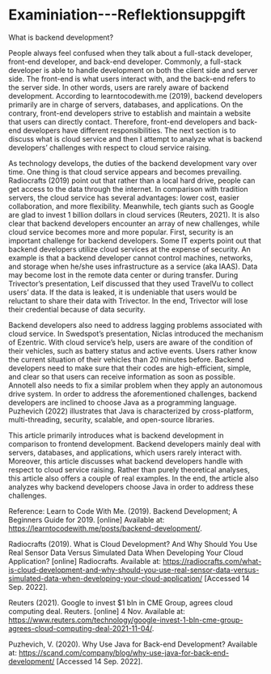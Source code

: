# Examiniation---Reflektionsuppgift

What is backend development?

People always feel confused when they talk about a full-stack developer, front-end developer, and back-end developer. Commonly, a full-stack developer is able to handle development on both the client side and server side. The front-end is what users interact with, and the back-end refers to the server side. In other words, users are rarely aware of backend development. According to learntocodewith.me (2019), backend developers primarily are in charge of servers, databases, and applications. On the contrary, front-end developers strive to establish and maintain a website that users can directly contact. Therefore, front-end developers and back-end developers have different responsibilities. The next section is to discuss what is cloud service and then I attempt to analyze what is backend developers’ challenges with respect to cloud service raising.

As technology develops, the duties of the backend development vary over time. One thing is that cloud service appears and becomes prevailing. Radiocrafts (2019) point out that rather than a local hard drive, people can get access to the data through the internet. In comparison with tradition servers, the cloud service has several advantages: lower cost, easier collaboration, and more flexibility. Meanwhile, tech giants such as Google are glad to invest 1 billion dollars in cloud services (Reuters, 2021). It is also clear that backend developers encounter an array of new challenges, while cloud service becomes more and more popular. First, security is an important challenge for backend developers. Some IT experts point out that backend developers utilize cloud services at the expense of security. An example is that a backend developer cannot control machines, networks, and storage when he/she uses infrastructure as a service (aka IAAS). Data may become lost in the remote data center or during transfer. During Trivector’s presentation, Leif discussed that they used TravelVu to collect users’ data. If the data is leaked, it is undeniable that users would be reluctant to share their data with Trivector. In the end, Trivector will lose their credential because of data security. 

Backend developers also need to address lagging problems associated with cloud service. In Swedspot’s presentation, Niclas introduced the mechanism of Ezentric. With cloud service’s help, users are aware of the condition of their vehicles, such as battery status and active events. Users rather know the current situation of their vehicles than 20 minutes before. Backend developers need to make sure that their codes are high-efficient, simple, and clear so that users can receive information as soon as possible. Annotell also needs to fix a similar problem when they apply an autonomous drive system. In order to address the aforementioned challenges, backend developers are inclined to choose Java as a programming language. Puzhevich (2022) illustrates that Java is characterized by cross-platform, multi-threading, security, scalable, and open-source libraries. 

This article primarily introduces what is backend development in comparison to frontend development. Backend developers mainly deal with servers, databases, and applications, which users rarely interact with. Moreover, this article discusses what backend developers handle with respect to cloud service raising. Rather than purely theoretical analyses, this article also offers a couple of real examples. In the end, the article also analyzes why backend developers choose Java in order to address these challenges.

Reference:
Learn to Code With Me. (2019). Backend Development; A Beginners Guide for 2019. [online] Available at: https://learntocodewith.me/posts/backend-development/.

Radiocrafts (2019). What is Cloud Development? And Why Should You Use Real Sensor Data Versus Simulated Data When Developing Your Cloud Application? [online] Radiocrafts. Available at: https://radiocrafts.com/what-is-cloud-development-and-why-should-you-use-real-sensor-data-versus-simulated-data-when-developing-your-cloud-application/ [Accessed 14 Sep. 2022].

Reuters (2021). Google to invest $1 bln in CME Group, agrees cloud computing deal. Reuters. [online] 4 Nov. Available at: https://www.reuters.com/technology/google-invest-1-bln-cme-group-agrees-cloud-computing-deal-2021-11-04/.

Puzhevich, V. (2020). Why Use Java for Back-end Development? Available at: https://scand.com/company/blog/why-use-java-for-back-end-development/ [Accessed 14 Sep. 2022].


